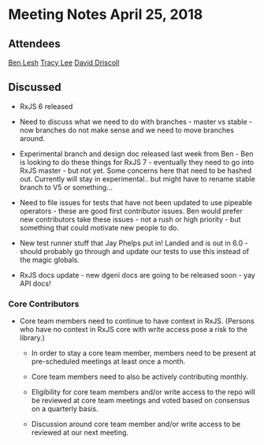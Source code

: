 # Meeting Notes April 25, 2018

## Attendees

[Ben Lesh](https://github.com/benlesh)
[Tracy Lee](http://github.com/ladyleet)
[David Driscoll](https://github.com/david-driscoll)


## Discussed

* RxJS 6 released 

* Need to discuss what we need to do with branches - master vs stable - now branches do not make sense and we need to move branches around.

* Experimental branch and design doc released last week from Ben - Ben is looking to do these things for RxJS 7 - eventually they need to go into RxJS master - but not yet. Some concerns here that need to be hashed out. Currently will stay in experimental.. but might have to rename stable branch to V5 or something...

* Need to file issues for tests that have not been updated to use pipeable operators - these are good first contributor issues. Ben would prefer new contributors take these issues - not a rush or high priority - but something that could motivate new people to do.

* New test runner stuff that Jay Phelps put in! Landed and is out in 6.0 - should probably go through and update our tests to use this instead of the magic globals.

* RxJS docs update - new dgeni docs are going to be released soon - yay API docs!

### Core Contributors

* Core team members need to continue to have context in RxJS. (Persons who have no context in RxJS core with write access pose a risk to the library.)

  * In order to stay a core team member, members need to be present at pre-scheduled meetings at least once a month. 

  * Core team members need to also be actively contributing monthly. 

  * Eligibility for core team members and/or write access  to the repo will be reviewed at core team meetings and voted based on consensus on a quarterly basis. 

  * Discussion around core team member and/or write access to be reviewed at our next meeting.